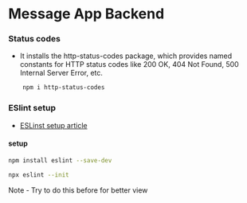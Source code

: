 # Message App Backend

### Status codes

- It installs the http-status-codes package, which provides named constants for HTTP status codes like 200 OK, 404 Not Found, 500 Internal Server Error, etc.

```bash
    npm i http-status-codes
```

### ESlint setup

- [ESLinst setup article](https://medium.com/geekculture/eslint-with-node-js-in-simple-words-cee0a0cf9167)

#### setup

```bash
npm install eslint --save-dev

npx eslint --init
```

Note - Try to do this before for better view
